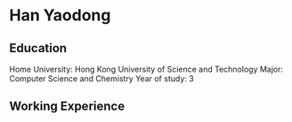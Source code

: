 # Han Yaodong

## Education
Home University: Hong Kong University of Science and Technology
Major: Computer Science and Chemistry
Year of study: 3

## Working Experience

